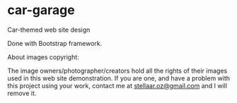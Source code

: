 # car-garage
Car-themed web site design

Done with Bootstrap framework.

About images copyright:

The image owners/photographer/creators hold all the rights of their images used in this web site demonstration.
If you are one, and have a problem with this project using your work, contact me at stellaar.oz@gmail.com and I will remove it.
